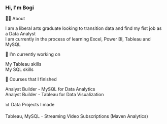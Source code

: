 ### Hi, I'm Bogi

👩‍🎓 About

I am a liberal arts graduate looking to transition data and find my fist job as a Data Analyst<br/>
I am currently in the process of learning Excel, Power BI, Tableau and MySQL<br/>

🔭 I’m currently working on

My Tableau skills<br/>
My SQL skills<br/>

📖 Courses that I finished

Analyst Builder - MySQL for Data Analytics<br/>
Analyst Builder - Tableau for Data Visualization<br/>

📊 Data Projects I made

Tableau, MySQL - Streaming Video Subscriptions (Maven Analytics)<br/>


<!--
**bogitoth5/bogitoth5** is a ✨ _special_ ✨ repository because its `README.md` (this file) appears on your GitHub profile.

Here are some ideas to get you started:

- 🔭 I’m currently working on ...
- 🌱 I’m currently learning ...
- 👯 I’m looking to collaborate on ...
- 🤔 I’m looking for help with ...
- 💬 Ask me about ...
- 📫 How to reach me: ...
- 😄 Pronouns: ...
- ⚡ Fun fact: ...
-->
